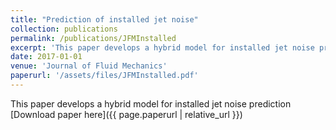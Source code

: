 ```yaml
---
title: "Prediction of installed jet noise"
collection: publications
permalink: /publications/JFMInstalled
excerpt: 'This paper develops a hybrid model for installed jet noise prediction'
date: 2017-01-01
venue: 'Journal of Fluid Mechanics'
paperurl: '/assets/files/JFMInstalled.pdf'
---
```


This paper develops a hybrid model for installed jet noise prediction
[Download paper here]({{ page.paperurl | relative_url }})
